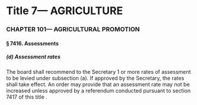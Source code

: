 
# Title 7— AGRICULTURE
### CHAPTER 101— AGRICULTURAL PROMOTION
#### § 7416. Assessments
##### (d) Assessment rates

The board shall recommend to the Secretary 1 or more rates of assessment to be levied under subsection (a). If approved by the Secretary, the rates shall take effect. An order may provide that an assessment rate may not be increased unless approved by a referendum conducted pursuant to section 7417 of this title .
